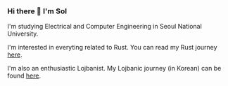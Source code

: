 ### Hi there 👋 I'm Sol

I'm studying Electrical and Computer Engineering in Seoul National University.

I'm interested in everyting related to Rust. You can read my Rust journey [here][my_blog].

I'm also an enthusiastic Lojbanist. My Lojbanic journey (in Korean) can be found [here](https://baehyunsol.github.io/Lojban). 

[my_blog]: https://baehyunsol.github.io

<!--
**baehyunsol/baehyunsol** is a ✨ _special_ ✨ repository because its `README.md` (this file) appears on your GitHub profile.

Here are some ideas to get you started:

- 🔭 I’m currently working on ...
- 🌱 I’m currently learning ...
- 👯 I’m looking to collaborate on ...
- 🤔 I’m looking for help with ...
- 💬 Ask me about ...
- 📫 How to reach me: ...
- 😄 Pronouns: ...
- ⚡ Fun fact: ...
-->
